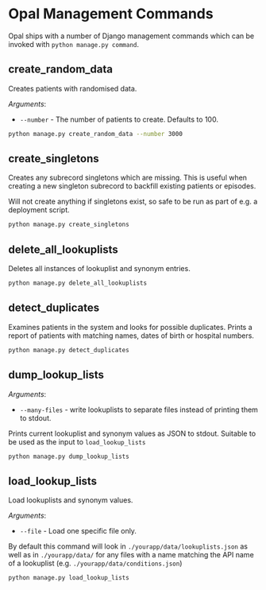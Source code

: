 # Opal Management Commands

Opal ships with a number of Django management commands which can be invoked with
`python manage.py command`.

## create_random_data

Creates patients with randomised data.

*Arguments*:

* `--number` - The number of patients to create. Defaults to 100.

```bash
python manage.py create_random_data --number 3000
```

## create_singletons

Creates any subrecord singletons which are missing. This is useful when
creating a new singleton subrecord to backfill existing patients or episodes.

Will not create anything if singletons exist, so safe to be run as part of e.g. a
deployment script.

```bash
python manage.py create_singletons
```

## delete_all_lookuplists

Deletes all instances of lookuplist and synonym entries.

```bash
python manage.py delete_all_lookuplists
```

## detect_duplicates

Examines patients in the system and looks for possible duplicates. Prints a report
of patients with matching names, dates of birth or hospital numbers.

```bash
python manage.py detect_duplicates
```

## dump_lookup_lists

*Arguments*:

* `--many-files` - write lookuplists to separate files instead of printing them to stdout.

Prints current lookuplist and synonym values as JSON to stdout. Suitable to be used
as the input to `load_lookup_lists`

```bash
python manage.py dump_lookup_lists
```


## load_lookup_lists

Load lookuplists and synonym values.

*Arguments*:

* `--file` - Load one specific file only.

By default this command will look in `./yourapp/data/lookuplists.json` as well as in
`./yourapp/data/` for any files with a name matching the API name of a lookuplist
(e.g. `./yourapp/data/conditions.json`)

```bash
python manage.py load_lookup_lists
```

